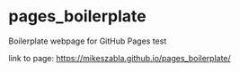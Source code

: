 # pages_boilerplate
Boilerplate webpage for GitHub Pages test

link to page:
https://mikeszabla.github.io/pages_boilerplate/
